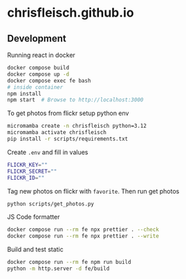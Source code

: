 # chrisfleisch.github.io

## Development

Running react in docker

```bash
docker compose build
docker compose up -d
docker compose exec fe bash
# inside container
npm install
npm start  # Browse to http://localhost:3000
```

To get photos from flickr setup python env

```bash
micromamba create -n chrisfleisch python=3.12
micromamba activate chrisfleisch
pip install -r scripts/requirements.txt
```

Create `.env` and fill in values

```bash
FLICKR_KEY=""
FLICKR_SECRET=""
FLICKR_ID=""
```

Tag new photos on flickr with `favorite`. Then run get photos

```bash
python scripts/get_photos.py
```

JS Code formatter

```bash
docker compose run --rm fe npx prettier . --check
docker compose run --rm fe npx prettier . --write
```

Build and test static

```bash
docker compose run --rm fe npm run build
python -m http.server -d fe/build
```
